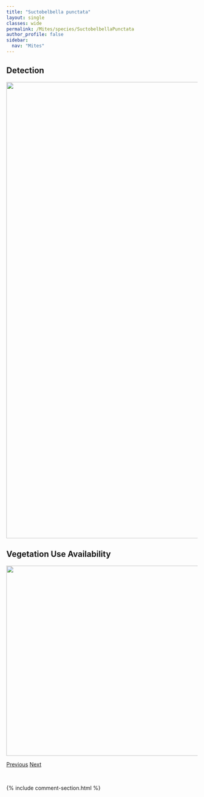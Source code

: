 ```yaml
---
title: "Suctobelbella punctata"
layout: single
classes: wide
permalink: /Mites/species/SuctobelbellaPunctata
author_profile: false
sidebar:
  nav: "Mites"
---
```


<h2>Detection</h2>

<a href="https://drive.google.com/uc?export=view&id=1E5QxJwD7wBVfdZT6DZuhFORoLQdAUynL">
<img src="https://drive.google.com/uc?export=view&id=1E5QxJwD7wBVfdZT6DZuhFORoLQdAUynL" height = "1200" width = "800">
</a>


<h2>Vegetation Use Availability</h2>

<a href="https://drive.google.com/uc?export=view&id=1kNO84zTr-9S63m8h8NY4-zOTh1duMNGP">
<img src="https://drive.google.com/uc?export=view&id=1kNO84zTr-9S63m8h8NY4-zOTh1duMNGP" height = "500" width = "1000">
</a>


<a href="/DevelopmentWebsite/Mites/species/SphaerozetesSp1DEW" class="pagination--pager" title="Sphaerozetes sp. 1 DEW">Previous</a> <a href="/DevelopmentWebsite/Mites/species/SuctobelbellaSp2DEW" class="pagination--pager" title="Suctobelbella sp. 2 DEW">Next</a>

<p>&nbsp;</p>

{% include comment-section.html %}
